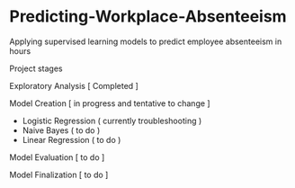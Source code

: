 # Predicting-Workplace-Absenteeism
Applying supervised learning models to predict employee absenteeism in hours



Project stages

Exploratory Analysis [ Completed ]

Model Creation [ in progress and tentative to change ]

  * Logistic Regression ( currently troubleshooting )
  * Naive Bayes ( to do )
  * Linear Regression ( to do )

Model Evaluation [ to do ]

Model Finalization [ to do ]
